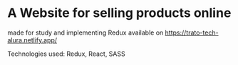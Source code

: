# A Website for selling products online

made for study and implementing Redux
available on https://trato-tech-alura.netlify.app/

Technologies used: Redux, React, SASS
